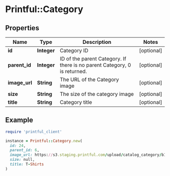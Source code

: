 # Printful::Category

## Properties

| Name | Type | Description | Notes |
| ---- | ---- | ----------- | ----- |
| **id** | **Integer** | Category ID | [optional] |
| **parent_id** | **Integer** | ID of the parent Category. If there is no parent Category, 0 is returned. | [optional] |
| **image_url** | **String** | The URL of the Category image | [optional] |
| **size** | **String** | The size of the category image | [optional] |
| **title** | **String** | Category title | [optional] |

## Example

```ruby
require 'printful_client'

instance = Printful::Category.new(
  id: 24,
  parent_id: 6,
  image_url: https://s3.staging.printful.com/upload/catalog_category/b1/b1513c82696405fcc316fc611c57f132_t?v&#x3D;1646395980,
  size: null,
  title: T-Shirts
)
```

